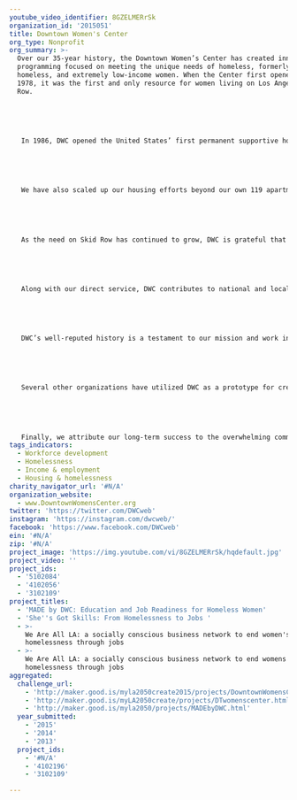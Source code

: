 ```yaml
---
youtube_video_identifier: 8GZELMERrSk
organization_id: '2015051'
title: Downtown Women's Center
org_type: Nonprofit
org_summary: >-
  Over our 35-year history, the Downtown Women’s Center has created innovative
  programming focused on meeting the unique needs of homeless, formerly
  homeless, and extremely low-income women. When the Center first opened in
  1978, it was the first and only resource for women living on Los Angeles’ Skid
  Row.
   
   
   
   
   
   In 1986, DWC opened the United States’ first permanent supportive housing for women, a program that has since been modeled as a national prototype. DWC now offers 119 units of permanent supportive housing among our two Residences to women who are primarily elderly, mentally ill, and/or physically disabled. More than 95% of the 500 women we have served through our Residence program have remained permanently housed.
   
   
   
   
   
   We have also scaled up our housing efforts beyond our own 119 apartments by piloting our Critical Time Intervention (CTI) model with clients housed off-site. Our CTI model, a proven evidence-based program launched in 2011, provides intensive case management for individuals transitioning out of chronic homelessness, ensuring that they have the support and access to resources they need to stay housed. DWC is also committed to sharing best practices; this April, our Director of Clinical Health Services and Lead CTI Case Manager will present DWC's CTI model at the Housing California Conference in Sacramento.
   
   
   
   
   
   As the need on Skid Row has continued to grow, DWC is grateful that we have been able to expand our programming and services, offered through our Day Center, Learning Center, two Residence locations, and on-site Medical and Mental Health Center. In 2012, DWC served 4,300 women with 90,000 meals, 23,000 showers, and 6,500 case management and counseling sessions. 
   
   
   
   
   
   Along with our direct service, DWC contributes to national and local policy discussions and to best practice research in service provision for people experiencing homelessness. In 2001, DWC spearheaded the Downtown Women's Action Coalition, addressing women’s policy and research needs. The coalition has since performed several needs assessments for women on Skid Row.
   
   
   
   
   
   DWC’s well-reputed history is a testament to our mission and work in the community. DWC received a Los Angeles Office of the City Attorney Commendation in 1993, a Bank of America Neighborhood Excellence Initiative Neighborhood Builder Award in 2007, and "Organization of the Year" by the Los Angeles Business Journal in 2011.
   
   
   
   
   
   Several other organizations have utilized DWC as a prototype for creating services for homeless women, including Friends In Deed in Pasadena, and organizations in San Francisco, San Jose, Amarillo, Texas; and New Orleans.
   
   
   
   
   
   Finally, we attribute our long-term success to the overwhelming community support and volunteer efforts that allow us to make the greatest impact with limited resources. DWC has been recognized as a Blue Ribbon Service Enterprise by the state of California, and our model has been developed into a case study in best practices in nonprofit volunteer engagement.
tags_indicators:
  - Workforce development
  - Homelessness
  - Income & employment
  - Housing & homelessness
charity_navigator_url: '#N/A'
organization_website:
  - www.DowntownWomensCenter.org
twitter: 'https://twitter.com/DWCweb'
instagram: 'https://instagram.com/dwcweb/'
facebook: 'https://www.facebook.com/DWCweb'
ein: '#N/A'
zip: '#N/A'
project_image: 'https://img.youtube.com/vi/8GZELMERrSk/hqdefault.jpg'
project_video: ''
project_ids:
  - '5102084'
  - '4102056'
  - '3102109'
project_titles:
  - 'MADE by DWC: Education and Job Readiness for Homeless Women'
  - 'She''s Got Skills: From Homelessness to Jobs '
  - >-
    We Are All LA: a socially conscious business network to end women's
    homelessness through jobs
  - >-
    We Are All LA: a socially conscious business network to end womens
    homelessness through jobs
aggregated:
  challenge_url:
    - 'http://maker.good.is/myla2050create2015/projects/DowntownWomensCenter.html'
    - 'http://maker.good.is/myLA2050create/projects/DTwomenscenter.html'
    - 'http://maker.good.is/myla2050/projects/MADEbyDWC.html'
  year_submitted:
    - '2015'
    - '2014'
    - '2013'
  project_ids:
    - '#N/A'
    - '4102196'
    - '3102109'

---
```

